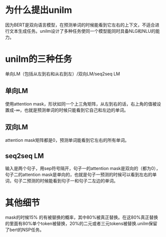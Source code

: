 # 为什么提出unilm
因为BERT是双向语言模型，在预测单词的时候能看到它左右的上下文，不适合进行文本生成任务。unilm设计了多种任务使同一个模型能同时具备NLG和NLU的能力。
# unilm的三种任务
单向LM（包括从左到右和从右到左）/双向LM/seq2seq LM<br>
## 单向LM
使用attention mask，形状如同一个上三角矩阵，从左到右的话，右上角的值被设置成-∞，也就是预测单词的时候只能看到它自己和左边的单词。
## 双向LM
attention mask矩阵都是0，预测单词能看到它左右的所有单词。
## seq2seq LM
输入是两个句子，用sep符号隔开，句子一的attention mask是双向的（都为0），句子二的attention mask是单向的，也就是句子一预测的时候可以看到左右的单词，句子二预测的时候能看到句子一和句子二左边的单词。
# 其他细节
mask的时候15% 的有被替换的概率，其中80%被真正替换。在这80%真正替换的里面有80%单个token被替换，20%的二元或者三元tokens被替换.unilm保留了bert的NSP任务。
